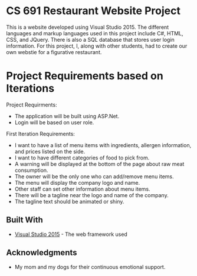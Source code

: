 # CS 691 Restaurant Website Project

This is a website developed using Visual Studio 2015. The different languages and markup languages used in this project include C#, HTML, CSS, and JQuery.
There is also a SQL database that stores user login information. For this project, I, along with other students, had to create our own 
webstie for a figurative restaurant.

# Project Requirements based on Iterations

Project Requirments:
* The application will be built using ASP.Net.
* Login will be based on user role.


First Iteration Requirements:
* I want to have a list of menu items with ingredients, allergen information, and prices listed on the side.
* I want to have different categories of food to pick from.
* A warning will be displayed at the bottom of the page about raw meat consumption.
* The owner will be the only one who can add/remove menu items.
* The menu will display the company logo and name.
* Other staff can set other information about menu items.
* There will be a tagline near the logo and name of the company.
* The tagline text should be animated or shiny.

## Built With

* [Visual Studio 2015](https://docs.microsoft.com/en-us/visualstudio/welcome-to-visual-studio-2015?view=vs-2015) - The web framework used

## Acknowledgments

* My mom and my dogs for their continuous emotional support.
